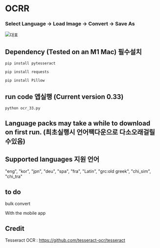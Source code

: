 # OCRR


### Select Language -> Load Image -> Convert -> Save As

![대표](https://github.com/leeseomin/ocr_ex/blob/main/pic/1.png)


## Dependency (Tested on an M1 Mac) 필수설치 


```pip install pytesseract ```

```pip install requests``` 

```pip install Pillow```




## run code 앱실행  (Current version 0.33)

```python ocr_33.py```


## Language packs may take a while to download on first run. (최초실행시 언어팩다운으로 다소오래걸릴수있음)


## Supported languages 지원 언어

"eng", "kor", "jpn", "deu", "spa", "fra", "Latin", "grc:old greek", "chi_sim", "chi_tra"


## to do


bulk convert

With the mobile app 


## Credit

Tesseract OCR : https://github.com/tesseract-ocr/tesseract 
